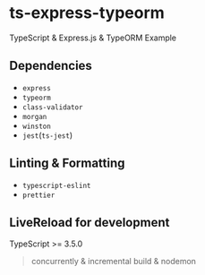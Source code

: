 # ts-express-typeorm

TypeScript & Express.js & TypeORM Example

## Dependencies

- `express`
- `typeorm`
- `class-validator`
- `morgan`
- `winston`
- `jest`(`ts-jest`)

## Linting & Formatting

- `typescript-eslint`
- `prettier`

## LiveReload for development

TypeScript >= 3.5.0

> concurrently & incremental build & nodemon

